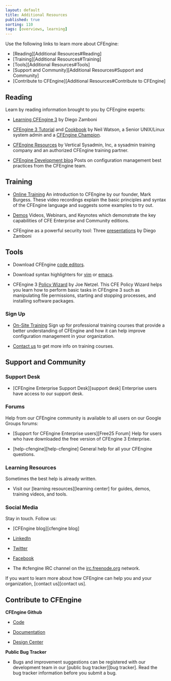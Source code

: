 ```yaml
---
layout: default
title: Additional Resources 
published: true
sorting: 110
tags: [overviews, learning]
---
```


Use the following links to learn more about CFEngine:

* [Reading][Additional Resources#Reading]
* [Training][Additional Resources#Training]
* [Tools][Additional Resources#Tools]
* [Support and Community][Additional Resources#Support and Community]
* [Contribute to CFEngine][Additional Resources#Contribute to CFEngine]

## Reading ##

Learn by reading information brought to you by CFEngine experts:

* [Learning CFEngine 3](http://cf-learn.info/) by Diego Zamboni

* [CFEngine 3 Tutorial](http://watson-wilson.ca/2011/03/cfengine-3-tutorial.html) and 
[Cookbook](http://watson-wilson.ca/cfengine/cf-cookbook/) by Neil Watson, a Senior 
UNIX/Linux system admin and a [CFEngine Champion](https://cfengine.com/cfengine-champions-hall-of-fame).
 
* [CFEngine Resources](http://www.verticalsysadmin.com/cfengine.htm) by Vertical 
Sysadmin, Inc, a sysadmin training company and an authorized CFEngine training partner.
  
* [CFEngine Development blog](http://cfengine.com/blog/tag/Development) Posts on 
configuration management best practices from the CFEngine team.

## Training ##

* [Online Training](https://cfengine.com/inside/videos/) An introduction to CFEngine by our 
founder, Mark Burgess. These video recordings explain the basic principles and syntax of 
the CFEngine language and suggests some examples to try out.

* [Demos](http://cfengine.com/demos) Videos, Webinars, and Keynotes which demonstrate the key 
capabilities of CFE Enterprise and Community editions.

* CFEngine as a powerful security tool: Three [presentations](http://prezi.com/user/zzamboni/) 
by Diego Zamboni 

## Tools ##

* Download CFEngine [code editors](https://cfengine.com/cfengine-code-editors).

* Download syntax highlighters for
  [vim](https://github.com/neilhwatson/vim_cf3) or
  [emacs](https://github.com/cfengine/core/blob/master/contrib/cfengine.el).
  
* CFEngine 3 [Policy Wizard](http://cfengine.com/policy_wizard/) by Joe Netzel. This CFE 
Policy Wizard helps you learn how to perform basic tasks in CFEngine 3 such as manipulating 
file permissions, starting and stopping processes, and installing software packages.

### Sign Up

* [On-Site Training](https://cfengine.com/events) Sign up for professional training courses 
that provide a better understanding of CFEngine and how it can help improve configuration 
management in your organization.

* [Contact us](http://info.cfengine.com/ContactUs.html) to get more info on training courses.

## Support and Community ##

### Support Desk

* [CFEngine Enterprise Support Desk][support desk] Enterprise users have access to our 
support desk. 

### Forums

Help from our CFEngine community is available to all users on our Google 
Groups forums:

* [Support for CFEngine Enterprise users][Free25 Forum] Help for users who 
have downloaded the free version of CFEngine 3 Enterprise.

* [help-cfengine][help-cfengine] General help for all your CFEngine questions.

### Learning Resources

Sometimes the best help is already written. 

* Visit our [learning resources][learning center] for guides, demos, training videos, and tools.

### Social Media

Stay in touch. Follow us:

* [CFEngine blog][cfengine blog]

* <a href="http://www.linkedin.com/groups?gid=136574&trk=hb_side_g" 
target="_blank">LinkedIn</a>

* <a href="https://twitter.com/cfengine" target="_blank">Twitter</a>

* <a href="https://www.facebook.com/pages/Cfengine/311003700627?ref=ts" 
target="_blank">Facebook</a> 

* The #cfengine IRC channel on the [irc.freenode.org](irc:irc.freenode.org) network.

If you want to learn more about how CFEngine can help you and your 
organization, [contact us][contact us].

## Contribute to CFEngine ##

**CFEngine Github**

* [Code](https://github.com/cfengine/core)

* [Documentation](https://github.com/cfengine/documentation)

* [Design Center](https://github.com/cfengine/design-center)

**Public Bug Tracker**

* Bugs and improvement suggestions can be registered with our development team 
in our [public bug tracker][bug tracker]. Read the bug tracker information before you 
submit a bug.


